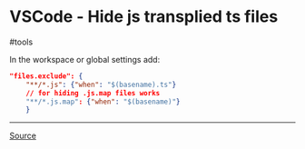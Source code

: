 # VSCode - Hide js transplied ts files

#tools 

In the workspace or global settings add:
```json
"files.exclude": {
	"**/*.js": {"when": "$(basename).ts"} 
	// for hiding .js.map files works 
	"**/*.js.map": {"when": "$(basename)"}
	}
```

---

[Source](http://stackoverflow.com/questions/31587949/hide-js-map-files-in-visual-studio-code)
